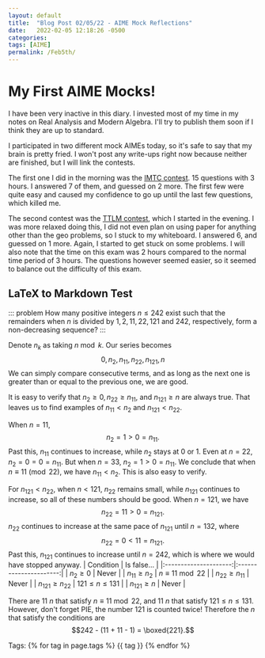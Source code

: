 ```yaml
---
layout: default
title:  "Blog Post 02/05/22 - AIME Mock Reflections"
date:   2022-02-05 12:18:26 -0500
categories: 
tags: [AIME]
permalink: /Feb5th/
---
```

# My First AIME Mocks!
I have been very inactive in this diary. I invested most of my time
in my notes on Real Analysis and Modern Algebra.
I'll try to publish them soon if I think they are up to standard.

I participated in two different mock AIMEs today, so it's safe
to say that my brain is pretty fried. I won't post any write-ups right now
because neither are finished, but I will link the contests.

The first one I did in the morning was the 
[IMTC contest](https://imtcontest.org/). 
15 questions with 3 hours. I answered 7 of them,
and guessed on 2 more. The first few were quite easy and caused my
confidence to go up until the last few questions, which killed me.

The second contest was the [TTLM contest](https://tothelimitmaths.org/), which I started in the evening. I was more relaxed doing this,
I did not even plan on using paper for anything other than the geo
problems, so I stuck to my whiteboard. I answered 6, and guessed on 1
more. Again, I started to get stuck on some problems. I will also note
that the time on this exam was 2 hours compared to the normal
time period of 3 hours. The questions however seemed easier,
so it seemed to balance out the difficulty of this exam.

## LaTeX to Markdown Test
::: problem
How many positive integers $n \leq 242$ exist such that the remainders
when $n$ is divided by $1, 2, 11, 22, 121$ and $242$, respectively, form
a non-decreasing sequence?
:::

Denote $n_k$ as taking $n \bmod{k}$. Our series becomes
$$0, n_2, n_{11}, n_{22}, n_{121}, n$$ We can simply compare consecutive
terms, and as long as the next one is greater than or equal to the
previous one, we are good.

It is easy to verify that $n_2 \geq 0, n_{22} \geq n_{11},$ and
$n_{121} \geq n$ are always true. That leaves us to find examples of
$n_{11}<n_2$ and $n_{121}<n_{22}$.

When $n=11$, $$n_2=1 > 0 = n_{11}.$$ Past this, $n_{11}$ continues to
increase, while $n_2$ stays at $0$ or $1$. Even at $n=22$,
$n_2 = 0 = 0 = n_{11}$. But when $n=33$, $n_2 = 1 > 0 = n_{11}$. We
conclude that when $n \equiv 11 \pmod{22}$, we have $n_{11}<n_2$. This
is also easy to verify.

For $n_{121}<n_{22}$, when $n<121$, $n_22$ remains small, while
$n_{121}$ continues to increase, so all of these numbers should be good.
When $n=121,$ we have $$n_{22} = 11 > 0 = n_{121}.$$ $n_{22}$ continues
to increase at the same pace of $n_{121}$ until $n=132$, where
$$n_{22} = 0 < 11 = n_{121}.$$ Past this, $n_{121}$ continues to
increase until $n=242$, which is where we would have stopped anyway.
| Condition             | Is false...            |
|:---------------------:|:----------------------:|
| $n_2 \geq 0$          | Never                  |
| $n_{11} \geq n_2$     | $n \equiv 11\bmod{22}$ |
| $n_{22} \geq n_{11}$  | Never                  |
| $n_{121} \geq n_{22}$ | $121 \leq n \leq 131$  |
| $n_{121} \geq n$      | Never                  |

There are $11$ $n$ that satisfy
$n \equiv 11\bmod{22}$, and $11$ $n$ that satisfy $121 \leq n \leq 131$.
However, don't forget PIE, the number $121$ is counted twice! Therefore
the $n$ that satisfy the conditions are
$$242 - (11 + 11 - 1) = \boxed{221}.$$
<p>
Tags:
{% for tag in page.tags %}
  {{ tag }}
{% endfor %}
</p>
 
